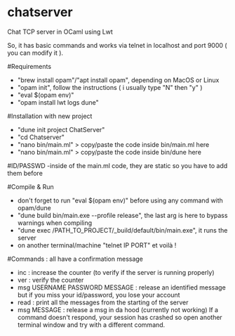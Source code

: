 # chatserver
Chat TCP server in OCaml using Lwt

So, it has basic commands and works via telnet in localhost and port 9000 ( you can modify it ).

#Requirements
- "brew install opam"/"apt install opam", depending on MacOS or Linux
- "opam init", follow the instructions ( i usually type "N" then "y" )
- "eval $(opam env)"
- "opam install lwt logs dune"

#Installation with new project 
- "dune init project ChatServer"
- "cd Chatserver"
- "nano bin/main.ml" > copy/paste the code inside bin/main.ml here
- "nano bin/main.ml" > copy/paste the code inside bin/dune here

#ID/PASSWD
-inside of the main.ml code, they are static so you have to add them before 

#Compile & Run
- don't forget to run "eval $(opam env)" before using any command with opam/dune
- "dune build bin/main.exe --profile release", the last arg is here to bypass warnings when compiling
- "dune exec /PATH_TO_PROJECT/_build/default/bin/main.exe", it runs the server
- on another terminal/machine "telnet IP PORT" et voilà !

#Commands : all have a confirmation message
- inc : increase the counter (to verify if the server is running properly)
- ver : verify the counter
- msg USERNAME PASSWORD MESSAGE : release an identified message but if you miss your id/password, you lose your account
- read : print all the messages from the starting of the server
- msg MESSAGE : release a msg in da hood (currently not working)
If a command doesn't respond, your session has crashed so open another terminal window and try with a different command.

